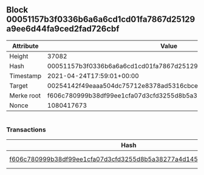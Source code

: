 ## Block 00051157b3f0336b6a6a6cd1cd01fa7867d25129a9ee6d44fa9ced2fad726cbf

Attribute | Value
--- | ---
Height | 37082
Hash | 00051157b3f0336b6a6a6cd1cd01fa7867d25129a9ee6d44fa9ced2fad726cbf
Timestamp | 2021-04-24T17:59:01+00:00
Target | 00254142f49eaaa504dc75712e8378ad5316cbcead634704b3734b6271167cc4
Merke root | f606c780999b38df99ee1cfa07d3cfd3255d8b5a38277a4d1452a4096089c481
Nonce | 1080417673

```

```

### Transactions

Hash | Amount
--- | ---
[f606c780999b38df99ee1cfa07d3cfd3255d8b5a38277a4d1452a4096089c481](f606c780999b38df99ee1cfa07d3cfd3255d8b5a38277a4d1452a4096089c481.md) | 10.00000000 SKEPTI 
